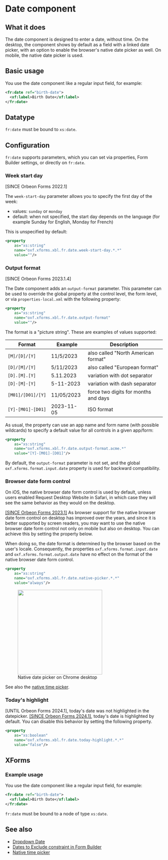 # Date component

## What it does

The date component is designed to enter a date, without time. On the desktop, the component shows by default as a field with a linked date picker, with an option to enable the browser's native date picker as well. On mobile, the native date picker is used.

## Basic usage

You use the date component like a regular input field, for example:

```xml
<fr:date ref="birth-date">
  <xf:label>Birth Date</xf:label>
</fr:date>
```

## Datatype

`fr:date` must be bound to `xs:date`.

## Configuration

`fr:date` supports parameters, which you can set via properties, Form Builder settings, or directly on `fr:date`.

### Week start day

[SINCE Orbeon Forms 2022.1]

The `week-start-day` parameter allows you to specify the first day of the week:

- values: `sunday` or `monday`
- default: when not specified, the start day depends on the language (for example Sunday for English, Monday for French)

This is unspecified by default:

```xml
<property 
    as="xs:string" 
    name="oxf.xforms.xbl.fr.date.week-start-day.*.*" 
    value=""/>
```

### Output format

[SINCE Orbeon Forms 2023.1.4]

The Date component adds an `output-format` parameter. This parameter can be used to override the global property at the control level, the form level, or via `properties-local.xml` with the following property:

```xml
<property
    as="xs:string"
    name="oxf.xforms.xbl.fr.date.output-format"
    value=""/>
```

The format is a "picture string". These are examples of values supported:

| Format            | Example    | Description                          |
|-------------------|------------|--------------------------------------|
| `[M]/[D]/[Y]`     | 11/5/2023  | also called "North American format"  |
| `[D]/[M]/[Y]`     | 5/11/2023  | also called "European format"        | 
| `[D].[M].[Y]`     | 5.11.2023  | variation with dot separator         |
| `[D]-[M]-[Y]`     | 5-11-2023  | variation with dash separator        |
| `[M01]/[D01]/[Y]` | 11/05/2023 | force two digits for months and days | 
| `[Y]-[M01]-[D01]` | 2023-11-05 | ISO format                           |

As usual, the property can use an app name and form name (with possible wildcards) to specify a default value for all controls in a given app/form:

```xml
<property
    as="xs:string"
    name="oxf.xforms.xbl.fr.date.output-format.acme.*"
    value="[Y]-[M01]-[D01]"/> 
```

By default, the `output-format` parameter is not set, and the global `oxf.xforms.format.input.date` property is used for backward compatibility.

### Browser date form control

On iOS, the native browser date form control is used by default, unless users enabled Request Desktop Website in Safari, in which case they will see the same behavior as they would on the desktop. 

[\[SINCE Orbeon Forms 2023.1\]](/release-notes/orbeon-forms-2023.1.md) As browser support for the native browser date form control on desktop has improved over the years, and since it is better supported by screen readers, you may want to use the native browser date form control not only on mobile but also on desktop. You can achieve this by setting the property below.

When doing so, the date format is determined by the browser based on the user's locale. Consequently, the properties `oxf.xforms.format.input.date` and `oxf.xforms.format.output.date` have no effect on the format of the native browser date form control.

```xml
<property 
    as="xs:string"  
    name="oxf.xforms.xbl.fr.date.native-picker.*.*"             
    value="always"/>
```

<figure>
    <img src="/form-runner/images/native-date-picker-chrome.png" width="270">
    <figcaption>Native date picker on Chrome desktop</figcaption>
</figure>

See also the [native time picker](time.md#native-time-picker).

### Today's highlight

[UNTIL Orbeon Forms 2024.1], today's date was not highlighted in the datepicker. [\[SINCE Orbeon Forms 2024.1\]](/release-notes/orbeon-forms-2024.1.md), today's date is highlighted by default. You can disable this behavior by setting the following property.

```xml
<property 
    as="xs:boolean"  
    name="oxf.xforms.xbl.fr.date.today-highlight.*.*"             
    value="false"/>
```

## XForms

### Example usage

You use the date component like a regular input field, for example:

```xml
<fr:date ref="birth-date">
  <xf:label>Birth Date</xf:label>
</fr:date>
```

`fr:date` must be bound to a node of type `xs:date`.

## See also

- [Dropdown Date](dropdown-date.md)
- [Dates to Exclude constraint in Form Builder](/form-builder/validation.md#dates-to-exclude-constraint)
- [Native time picker](time.md#native-time-picker)
